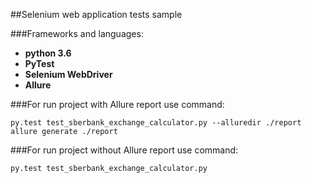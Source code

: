 ##Selenium web application tests sample

###Frameworks and languages:
* **python 3.6**
* **PyTest**
* **Selenium WebDriver**
* **Allure**

###For run project with Allure report use command:
```
py.test test_sberbank_exchange_calculator.py --alluredir ./report
allure generate ./report
```

###For run project without Allure report use command:
```
py.test test_sberbank_exchange_calculator.py
```